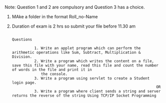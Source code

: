 Note: Question 1 and 2 are compulsory and Question 3 has a choice.

1. MAke a folder in the format Roll_no-Name
2. Duration of exam is 2 hrs so submit your file before 11.30 am

                                                                                        Questions
                                                           
                 1. Write an applet program which can perform the arithmetic operations like Sum, Subtract, Multiplication & Division.
                 2. Write a program which writes the content on a file, save this file with your name, read this file and count the number of words in the file and print it in 
                    the console.                                           
                 3. Write a program using servlet to create a Student login page.
                                                                        OR
                 3. Write a program where client sends a string and server returns the reverse of the string Using TCP/IP Socket Programming
                                              

